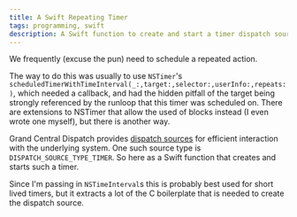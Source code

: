 ```yaml
---
title: A Swift Repeating Timer
tags: programming, swift
description: A Swift function to create and start a timer dispatch source.
---
```


We frequently (excuse the pun) need to schedule a repeated action.

The way to do this was usually to use `NSTimer`'s
`scheduledTimerWithTimeInterval(_:,target:,selector:,userInfo:,repeats:)`, which
needed a callback, and had the hidden pitfall of the target being strongly
referenced by the runloop that this timer was scheduled on. There are extensions
to NSTimer that allow the used of blocks instead (I even wrote one myself), but
there is another way.

Grand Central Dispatch provides
[dispatch sources](https://developer.apple.com/library/mac/documentation/General/Conceptual/ConcurrencyProgrammingGuide/GCDWorkQueues/GCDWorkQueues.html)
for efficient interaction with the underlying system. One such source type is
`DISPATCH_SOURCE_TYPE_TIMER`. So here as a Swift function that creates and
starts such a timer.

<script src="https://gist.github.com/Abizern/cf26af397ebe66284002.js"></script>

Since I'm passing in `NSTimeInterval`s this is probably best used for short
lived timers, but it extracts a lot of the C boilerplate that is needed to
create the dispatch source.



